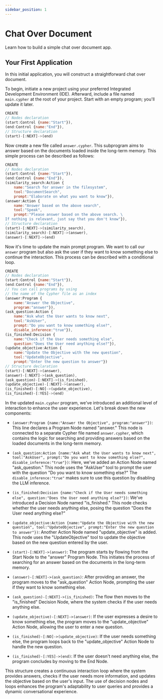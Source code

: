 ```yaml
---
sidebar_position: 1
---
```


# Chat Over Document

Learn how to build a simple chat over document app.

## Your First Application

In this initial application, you will construct a straightforward chat over document.

To begin, initiate a new project using your preferred Integrated Development Environment (IDE). Afterward, include a file named `main.cypher` at the root of your project. Start with an empty program; you'll update it later.

```javascript title="main.cypher"
CREATE
// Nodes declaration
(start:Control {name:"Start"}),
(end:Control {name:"End"}),
// Structure declaration
(start)-[:NEXT]->(end)
```

Now create a new file called `answer.cypher`. This subprogram aims to answer based on the documents loaded inside the long-term memory. This simple process can be described as follows:

```javascript title="answer.cypher"
CREATE
// Nodes declaration
(start:Control {name:"Start"}),
(end:Control {name:"End"}),
(similarity_search:Action {
    name:"Search for answer in the filesystem",
    tool:"DocumentSearch",
    prompt:"Elaborate on what you want to know"}),
(answer:Action {
    name:"Answer based on the above search",
    tool:"Speak",
    prompt:"Please answer based on the above search. \
If nothing is relevant, just say that you don't know"}),
// Structure declaration
(start)-[:NEXT]->(similarity_search),
(similarity_search)-[:NEXT]->(answer),
(answer)-[:NEXT]->(end)
```

Now it's time to update the main prompt program. We want to call our `answer` program but also ask the user if they want to know something else to continue the interaction. This process can be described with a conditional loop.

```javascript title="main.cypher"
CREATE
// Nodes declaration
(start:Control {name:"Start"}),
(end:Control {name:"End"}),
// You can call programs by using 
// the name of the Cypher file as an index
(answer:Program {
    name:"Answer the Objective",
    program:"answer"}),
(ask_question:Action {
    name:"Ask what the User wants to know next",
    tool:"AskUser",
    prompt:"Do you want to know something else?",
    disable_inference:"true"}),
(is_finished:Decision {
    name:"Check if the User needs something else",
    question:"Does the User need anything else?"}),
(update_objective:Action {
    name:"Update the Objective with the new question",
    tool:"UpdateObjective",
    prompt:"Enter the new question to answer"})
// Structure declaration
(start)-[:NEXT]->(answer),
(answer)-[:NEXT]->(ask_question),
(ask_question)-[:NEXT]->(is_finished),
(update_objective)-[:NEXT]->(answer),
(is_finished)-[:NO]->(update_objective),
(is_finished)-[:YES]->(end)
```

In the updated `main.cypher` program, we've introduced an additional level of interaction to enhance the user experience. Let's break down the new components:

- `(answer:Program {name:"Answer the Objective", program:"answer"})`: This line declares a Program Node named "answer." This node is connected to a separate Cypher file named `answer.cypher`, which contains the logic for searching and providing answers based on the loaded documents in the long-term memory.

- `(ask_question:Action {name:"Ask what the User wants to know next", tool:"AskUser", prompt:"Do you want to know something else?", disable_inference:"true"})`: Here, we've added an Action Node named "ask_question." This node uses the "AskUser" tool to prompt the user with the question "Do you want to know something else?" The `disable_inference:"true"` makes sure to use this question by disabling the LLM inference.

- `(is_finished:Decision {name:"Check if the User needs something else", question:"Does the User need anything else?"})`: We've introduced a Decision Node named "is_finished." This node checks whether the user needs anything else, posing the question "Does the User need anything else?"

- `(update_objective:Action {name:"Update the Objective with the new question", tool:"UpdateObjective", prompt:"Enter the new question to answer"})`: Another Action Node named "update_objective" is added. This node uses the "UpdateObjective" tool to update the objective based on the new question entered by the user.

- `(start)-[:NEXT]->(answer)`: The program starts by flowing from the Start Node to the "answer" Program Node. This initiates the process of searching for an answer based on the documents in the long-term memory.

- `(answer)-[:NEXT]->(ask_question)`: After providing an answer, the program moves to the "ask_question" Action Node, prompting the user if they want to know something else.

- `(ask_question)-[:NEXT]->(is_finished)`: The flow then moves to the "is_finished" Decision Node, where the system checks if the user needs anything else.

- `(update_objective)-[:NEXT]->(answer)`: If the user expresses a desire to know something else, the program moves to the "update_objective" Action Node, allowing the user to enter a new question.

- `(is_finished)-[:NO]->(update_objective)`: If the user needs something else, the program loops back to the "update_objective" Action Node to handle the new question.

- `(is_finished)-[:YES]->(end)`: If the user doesn't need anything else, the program concludes by moving to the End Node.

This structure creates a continuous interaction loop where the system provides answers, checks if the user needs more information, and updates the objective based on the user's input. The use of decision nodes and loops enhances the program's adaptability to user queries and provides a dynamic conversational experience.